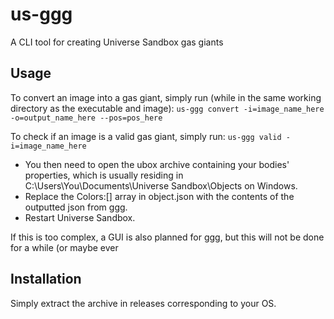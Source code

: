 # us-ggg

A CLI tool for creating Universe Sandbox gas giants

## Usage

To convert an image into a gas giant, simply run (while in the same working directory as the executable and image): `us-ggg convert -i=image_name_here -o=output_name_here --pos=pos_here`

To check if an image is a valid gas giant, simply run: `us-ggg valid -i=image_name_here`

* You then need to open the ubox archive containing your bodies' properties, which is usually residing in C:\Users\You\Documents\Universe Sandbox\Objects on Windows.
* Replace the Colors:[] array in object.json with the contents of the outputted json from ggg.
* Restart Universe Sandbox.

If this is too complex, a GUI is also planned for ggg, but this will not be done for a while (or maybe ever

## Installation

Simply extract the archive in releases corresponding to your OS.
